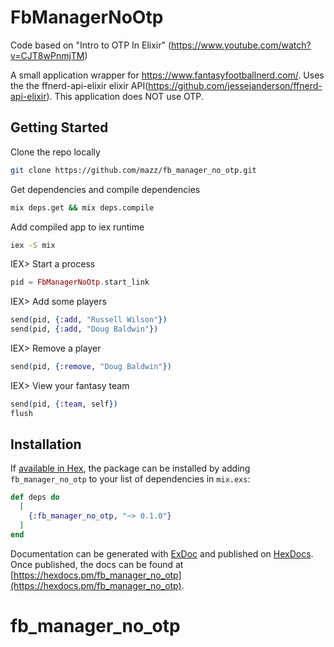 # FbManagerNoOtp

Code based on "Intro to OTP In Elixir" (https://www.youtube.com/watch?v=CJT8wPnmjTM)

A small application wrapper for https://www.fantasyfootballnerd.com/. Uses the the ffnerd-api-elixir elixir API(https://github.com/jessejanderson/ffnerd-api-elixir). This application does NOT use OTP.

## Getting Started

Clone the repo locally
```sh
git clone https://github.com/mazz/fb_manager_no_otp.git
```

Get dependencies and compile dependencies
```sh
mix deps.get && mix deps.compile
```
Add compiled app to iex runtime
```sh
iex -S mix
```
IEX> Start a process
```elixir
pid = FbManagerNoOtp.start_link
```
IEX> Add some players
```elixir
send(pid, {:add, "Russell Wilson"})
send(pid, {:add, "Doug Baldwin"})
```
IEX> Remove a player
```elixir
send(pid, {:remove, "Doug Baldwin"})
```
IEX> View your fantasy team
```elixir
send(pid, {:team, self})
flush
```

## Installation

If [available in Hex](https://hex.pm/docs/publish), the package can be installed
by adding `fb_manager_no_otp` to your list of dependencies in `mix.exs`:

```elixir
def deps do
  [
    {:fb_manager_no_otp, "~> 0.1.0"}
  ]
end
```

Documentation can be generated with [ExDoc](https://github.com/elixir-lang/ex_doc)
and published on [HexDocs](https://hexdocs.pm). Once published, the docs can
be found at [https://hexdocs.pm/fb_manager_no_otp](https://hexdocs.pm/fb_manager_no_otp).

# fb_manager_no_otp
